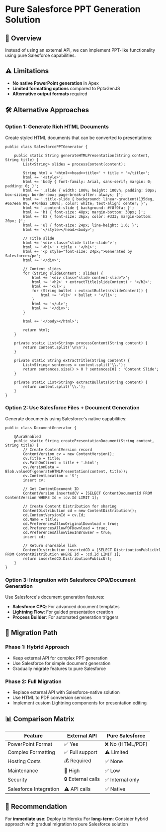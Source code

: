 # Pure Salesforce PPT Generation Solution

## 🎯 Overview
Instead of using an external API, we can implement PPT-like functionality using pure Salesforce capabilities.

## ⚠️ Limitations
- **No native PowerPoint generation** in Apex
- **Limited formatting options** compared to PptxGenJS
- **Alternative output formats** required

## 🛠️ Alternative Approaches

### Option 1: Generate Rich HTML Documents
Create styled HTML documents that can be converted to presentations:

```apex
public class SalesforcePPTGenerator {
    
    public static String generateHTMLPresentation(String content, String title) {
        List<String> slides = processContent(content);
        
        String html = '<html><head><title>' + title + '</title>';
        html += '<style>';
        html += 'body { font-family: Arial, sans-serif; margin: 0; padding: 0; }';
        html += '.slide { width: 100%; height: 100vh; padding: 50px; box-sizing: border-box; page-break-after: always; }';
        html += '.title-slide { background: linear-gradient(135deg, #667eea 0%, #764ba2 100%); color: white; text-align: center; }';
        html += '.content-slide { background: #f8f9fa; }';
        html += 'h1 { font-size: 48px; margin-bottom: 30px; }';
        html += 'h2 { font-size: 36px; color: #333; margin-bottom: 20px; }';
        html += 'ul { font-size: 24px; line-height: 1.6; }';
        html += '</style></head><body>';
        
        // Title slide
        html += '<div class="slide title-slide">';
        html += '<h1>' + title + '</h1>';
        html += '<p style="font-size: 24px;">Generated by Salesforce</p>';
        html += '</div>';
        
        // Content slides
        for (String slideContent : slides) {
            html += '<div class="slide content-slide">';
            html += '<h2>' + extractTitle(slideContent) + '</h2>';
            html += '<ul>';
            for (String bullet : extractBullets(slideContent)) {
                html += '<li>' + bullet + '</li>';
            }
            html += '</ul>';
            html += '</div>';
        }
        
        html += '</body></html>';
        
        return html;
    }
    
    private static List<String> processContent(String content) {
        return content.split('\n\n');
    }
    
    private static String extractTitle(String content) {
        List<String> sentences = content.split('\\.');
        return sentences.size() > 0 ? sentences[0] : 'Content Slide';
    }
    
    private static List<String> extractBullets(String content) {
        return content.split('\\.');
    }
}
```

### Option 2: Use Salesforce Files + Document Generation
Generate documents using Salesforce's native capabilities:

```apex
public class DocumentGenerator {
    
    @AuraEnabled
    public static String createPresentationDocument(String content, String title) {
        // Create ContentVersion record
        ContentVersion cv = new ContentVersion();
        cv.Title = title;
        cv.PathOnClient = title + '.html';
        cv.VersionData = Blob.valueOf(generateHTMLPresentation(content, title));
        cv.ContentLocation = 'S';
        insert cv;
        
        // Get ContentDocument ID
        ContentVersion insertedCV = [SELECT ContentDocumentId FROM ContentVersion WHERE Id = :cv.Id LIMIT 1];
        
        // Create Content Distribution for sharing
        ContentDistribution cd = new ContentDistribution();
        cd.ContentVersionId = cv.Id;
        cd.Name = title;
        cd.PreferencesAllowOriginalDownload = true;
        cd.PreferencesAllowPDFDownload = true;
        cd.PreferencesAllowViewInBrowser = true;
        insert cd;
        
        // Return shareable link
        ContentDistribution insertedCD = [SELECT DistributionPublicUrl FROM ContentDistribution WHERE Id = :cd.Id LIMIT 1];
        return insertedCD.DistributionPublicUrl;
    }
}
```

### Option 3: Integration with Salesforce CPQ/Document Generation
Use Salesforce's document generation features:

- **Salesforce CPQ**: For advanced document templates
- **Lightning Flow**: For guided presentation creation
- **Process Builder**: For automated generation triggers

## 🔄 Migration Path

### Phase 1: Hybrid Approach
- Keep external API for complex PPT generation
- Use Salesforce for simple document generation
- Gradually migrate features to pure Salesforce

### Phase 2: Full Migration
- Replace external API with Salesforce-native solution
- Use HTML to PDF conversion services
- Implement custom Lightning components for presentation editing

## 📊 Comparison Matrix

| Feature | External API | Pure Salesforce |
|---------|-------------|-----------------|
| PowerPoint Format | ✅ Yes | ❌ No (HTML/PDF) |
| Complex Formatting | ✅ Full support | ⚠️ Limited |
| Hosting Costs | 💰 Required | ✅ None |
| Maintenance | 🔧 High | ✅ Low |
| Security | 🔒 External calls | ✅ Internal only |
| Salesforce Integration | ⚠️ API calls | ✅ Native |

## 🎯 Recommendation

For **immediate use**: Deploy to Heroku
For **long-term**: Consider hybrid approach with gradual migration to pure Salesforce solution 